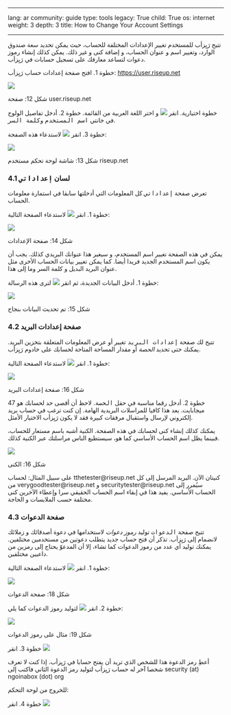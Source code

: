 

---

lang: ar
community: guide
type: tools
legacy: True
child: True
os: internet
weight: 3
depth: 3
title: How to Change Your Account Settings

---

<p>تتيح <span class="toolsname">رَيِزأب</span> للمستخدم تغيير الإعدادات المختلفة للحساب، حيث يمكن تحديد سعة صندوق الوارد، وتغيير اسم و&nbsp;عنوان الحساب، و&nbsp;إضافة كنى و&nbsp;غير ذلك. يمكن كذلك إنشاء رموز دعوات لتساعد معارفك على تسجيل حسابات في رَيِزأب.</p>

<p>خطوة 1. افتح صفحة إعدادات حساب رَيِزأب: <a class="ext-link" href="https://user.riseup.net/">https://user.riseup.net</a></p>

<p><img src="/sites/securitybkp.ngoinabox.org/files/u5/riseup-ar/42.png" /></p>

<p class="screenshot-caption">شكل 12: صفحة user.riseup.net</p>

<p>خطوة اختيارية. انقر <img src="/sites/securitybkp.ngoinabox.org/files/u5/riseup-ar/40.png" /> و&nbsp;اختر اللغة العربية من القائمة. خطوة 2. أدخل تفاصيل الولوج في خانتي <kbd>اسم المستخدم</kbd> و<kbd>كلمة السر</kbd>.</p>

<p>خطوة 3. انقر <img src="/sites/securitybkp.ngoinabox.org/files/u5/riseup-ar/43.png" /> لاستدعاء هذه الصفحة:</p>

<p><img src="/sites/securitybkp.ngoinabox.org/files/u5/riseup-ar/44.png" /></p>

<p class="screenshot-caption">شكل 13: شاشة لوحة تحكم مستخدم riseup.net</p>

<h3>4.1 لسان <kbd>إعداداتي</kbd></h3>

<p>تعرض صفحة <kbd>إعداداتي</kbd> كل المعلومات التي أدخلتها سابقا في <a>استمارة معلومات الحساب</a>.</p>

<p>خطوة 1. انقر <img src="/sites/securitybkp.ngoinabox.org/files/u5/riseup-ar/45.png" /> لاستدعاء الصفحة التالية:</p>

<p><img src="/sites/securitybkp.ngoinabox.org/files/u5/riseup-ar/46.png" /></p>

<p class="screenshot-caption">شكل 14: صفحة الإعدادات</p>

<p>يمكن في هذه الصفحة تغيير اسم المستخدم، و&nbsp;سيغير هذا عنوانك البريدي كذلك. يجب أن يكون اسم المستخدم الجديد فريدا أيضا. كما يمكن تغيير بيانات الحساب الأخرى مثل عنوان البريد البديل و&nbsp;كلمة السر وما إلى هذا.</p>

<p>خطوة 1. أدخل البيانات الجديدة، ثم انقر <img src="/sites/securitybkp.ngoinabox.org/files/u5/riseup-ar/47.png" /> لترى هذه الرسالة:</p>

<p><img src="/sites/securitybkp.ngoinabox.org/files/u5/riseup-ar/48.png" /></p>

<p class="screenshot-caption">شكل 15: تم تحديث البيانات بنجاح</p>

<h3>4.2 صفحة إعدادات البريد</h3>

<p>تتيح لك صفحة <kbd>إعدادات البريد</kbd> تغيير أو&nbsp;عرض المعلومات المتعلقة بتخزين البريد. يمكنك حتى تحديد <em>الحصة</em> أو&nbsp;مقدار المساحة المتاحة لحسابك على خادوم رَيِزأب.</p>

<p>خطوة 1. انقر <img src="/sites/securitybkp.ngoinabox.org/files/u5/riseup-ar/49.png" /> لاستدعاء الصفحة التالية:</p>

<p><img src="/sites/securitybkp.ngoinabox.org/files/u5/riseup-ar/50.png" /></p>

<p class="screenshot-caption">شكل 16: صفحة إعدادات البريد</p>

<p>خطوة 2. أدخل رقما مناسبة في حقل <kbd>الحصة</kbd>. لاحظ أن أقصى حد لحسابك هو 47 ميجابايت. يعد هذا كافيا للمراسلات البريدية الهامة. إن كنت ترغب في حساب بريد إلكتروني لإرسال واستقبال مرفقات كبيرة فقد لا يكون رَيِزأب الاختيار الأمثل.</p>

<p>يمكنك كذلك إنشاء كنى لحسابك في هذه الصفحة. الكنية أشبه باسم مستعار للحساب، فبينما يظل اسم الحساب الأساسي كما هو، سيستطيع الناس مراسلتك عبر الكنية كذلك.</p>

<p><img src="/sites/securitybkp.ngoinabox.org/files/u5/riseup-ar/62.png" /></p>

<p class="screenshot-caption">شكل 16: الكنى</p>

<p>على سبيل المثال: لحساب&nbsp;tthetester@riseup.net كنيتان الآن. البريد المرسل إلى كل من&nbsp;verygoodtester@riseup.net و&nbsp;securitytester@riseup.net سيُمرر إلى الحساب الأساسي. يفيد هذا في إبقاء اسم الحساب الحقيقي سرا وإعطاء الآخرين كنى مختلفة حسب الملابسات و&nbsp;الحاجة.</p>

<h3>4.3 صفحة الدعوات</h3>

<p>تتيح صفحة <kbd>الدعوات</kbd> توليد <em>رموز دعوات</em> لاستخدامها في دعوة أصدقائك و&nbsp;زملائك لانضمام إلى رَيِزأب. تذكر أن فتح حساب جديد يتطلب دعوتين من مستخدمين مختلفين. يمكنك توليد أي عدد من رموز الدعوات كما تشاء، إلا أن المدعوّ يحتاج إلى رمزين من داعيين مختلفين.</p>

<p>خطوة 1. انقر <img src="/sites/securitybkp.ngoinabox.org/files/u5/riseup-ar/52.png" /> لاستدعاء الصفحة التالية:</p>

<p><img src="/sites/securitybkp.ngoinabox.org/files/u5/riseup-ar/53.png" /></p>

<p class="screenshot-caption">شكل 18: صفحة الدعوات</p>

<p>خطوة 2. انقر <img src="/sites/securitybkp.ngoinabox.org/files/u5/riseup-ar/54.png" /> لتوليد رموز الدعوات كما يلي:</p>

<p><img src="/sites/securitybkp.ngoinabox.org/files/u5/riseup-ar/55.png" /></p>

<p class="screenshot-caption">شكل 19: مثال على رموز الدعوات</p>

<p>خطوة 3. انقر <img src="/sites/securitybkp.ngoinabox.org/files/u5/riseup-ar/56.png" /></p>

<p>أعطِ رمز الدعوة هذا للشخص الذي تريد أن يفتح حسابا في رَيِزأب. إذا كنت لا تعرف شخصا آخر له حساب رَيِزأب لتوليد رمز الدعوة الثاني فاكتب إلى security (at) ngoinabox (dot) org</p>

<p>للخروج من لوحة التحكم:</p>

<p>خطوة 4. انقر <img src="/sites/securitybkp.ngoinabox.org/files/u5/riseup-ar/63.png" /></p>


